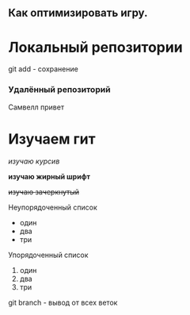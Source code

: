 ## Как оптимизировать игру.

# Локальный репозитории

git add - сохранение

### Удалённый репозиторий

Самвелл привет

# Изучаем гит 

*изучаю курсив*

**изучаю жирный шрифт**

~~изучаю зачеркнутый~~

Неупорядоченный список
* один
* два
* три

Упорядоченный список
1. один
2. два
3. три

git branch - вывод от всех веток